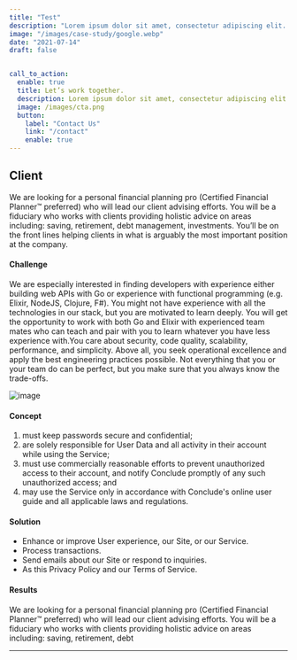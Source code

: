 ```yaml
---
title: "Test"
description: "Lorem ipsum dolor sit amet, consectetur adipiscing elit. Morbi egestas Werat viverra id et aliquet. vulputate egestas sollicitudin."
image: "/images/case-study/google.webp"
date: "2021-07-14"
draft: false


call_to_action:
  enable: true
  title: Let’s work together.
  description: Lorem ipsum dolor sit amet, consectetur adipiscing elit. Consequat tristique eget amet, tempus eu at consecttur.
  image: /images/cta.png
  button:
    label: "Contact Us"
    link: "/contact"
    enable: true
---
```


## Client

We are looking for a personal financial planning pro (Certified Financial Planner™ preferred) who will lead our client advising efforts. You will be a fiduciary who works with clients providing holistic advice on areas including: saving, retirement, debt management, investments. You’ll be on the front lines helping clients in what is arguably the most important position at the company.

#### Challenge

We are especially interested in finding developers with experience either building web APIs with Go or experience with functional programming (e.g. Elixir, NodeJS, Clojure, F#). You might not have experience with all the technologies in our stack, but you are motivated to learn deeply. You will get the opportunity to work with both Go and Elixir with experienced team mates who can teach and pair with you to learn whatever you have less experience with.You care about security, code quality, scalability, performance, and simplicity. Above all, you seek operational excellence and apply the best engineering practices possible. Not everything that you or your team do can be perfect, but you make sure that you always know the trade-offs.

![image](/images/case-study/case-study-1.webp)

#### Concept

1. must keep passwords secure and confidential;
2. are solely responsible for User Data and all activity in their account while using the Service;
3. must use commercially reasonable efforts to prevent unauthorized access to their account, and notify Conclude promptly of any such unauthorized access; and
4. may use the Service only in accordance with Conclude's online user guide and all applicable laws and regulations.

#### Solution

- Enhance or improve User experience, our Site, or our Service.
- Process transactions.
- Send emails about our Site or respond to inquiries.
- As this Privacy Policy and our Terms of Service.

#### Results

We are looking for a personal financial planning pro (Certified Financial Planner™ preferred) who will lead our client advising efforts. You will be a fiduciary who works with clients providing holistic advice on areas including: saving, retirement, debt

---
